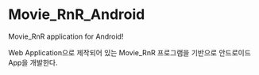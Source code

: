 # Movie_RnR_Android
Movie_RnR application for Android!

Web Application으로 제작되어 있는 Movie_RnR 프로그램을 기반으로 안드로이드 App을 개발한다.
